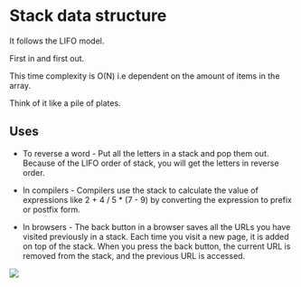 # Stack data structure 

It follows the LIFO model.

First in and first out.

This time complexity is O(N) i.e dependent on the amount of items in the array.

Think of it like a pile of plates.


## Uses 

- To reverse a word - Put all the letters in a stack and pop them out. Because of the LIFO order of stack, you will get the letters in reverse order.

- In compilers - Compilers use the stack to calculate the value of expressions like 2 + 4 / 5 * (7 - 9) by converting the expression to prefix or postfix form.

- In browsers - The back button in a browser saves all the URLs you have visited previously in a stack. Each time you visit a new page, it is added on top of the stack. When you press the back button, the current URL is removed from the stack, and the previous URL is accessed.


![](https://cdn.programiz.com/sites/tutorial2program/files/stack-operations.png)